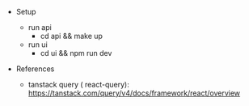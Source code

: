 - Setup

  - run api
    - cd api && make up
  - run ui
    - cd ui && npm run dev

- References
  - tanstack query ( react-query): https://tanstack.com/query/v4/docs/framework/react/overview
